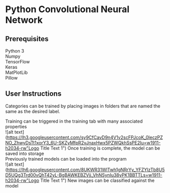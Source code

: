 # Python Convolutional Neural Network

## Prerequisites
Python 3<br />
Numpy<br />
TensorFlow<br />
Keras<br />
MatPlotLib<br />
Pillow <br />

## User Instructions
Categories can be trained by placing images in folders that are named the same as the desired label.<br />

Training can be triggered in the training tab with many associated properties <br />
![alt text](https://lh3.googleusercontent.com/sy9CfCavD9n4V1v2scFPJcoK_0leczPZNO_ZhwyDsTt1xorY3_6U-SKZyMfpR2vJnaxHwx5PZWQkhSsPE2Iu=w1911-h2034-rw"Logo Title Text 1")
Once training is complete, the model can be saved into storage<br />
Previously trained models can be loaded into the program <br />
![alt text](https://lh6.googleusercontent.com/8UKWR31WlTwh1gNRrYy_YFZYlzTb8U5D5UQg3Trd00vQhT42yL-BgBAWKEBZVjj_VhNSynIu38yPK1BBTTLs=w1911-h2034-rw"Logo Title Text 1")
New images can be classified against the model<br />


